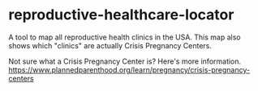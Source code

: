 # reproductive-healthcare-locator

A tool to map all reproductive health clinics in the USA. 
This map also shows which "clinics" are actually Crisis Pregnancy Centers. 

Not sure what a Crisis Pregnancy Center is? Here's more information. 
https://www.plannedparenthood.org/learn/pregnancy/crisis-pregnancy-centers
